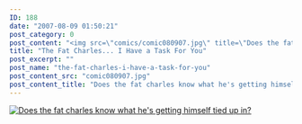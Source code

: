 ```yaml
---
ID: 188
date: "2007-08-09 01:50:21"
post_category: 0
post_content: "<img src=\"comics/comic080907.jpg\" title=\"Does the fat charles know what he's getting himself tied up in?\" />"
title: "The Fat Charles... I Have a Task For You"
post_excerpt: ""
post_name: "the-fat-charles-i-have-a-task-for-you"
post_content_src: "comic080907.jpg"
post_content_title: "Does the fat charles know what he's getting himself tied up in?"
---
```



[![Does the fat charles know what he's getting himself tied up in?](/comics-hi-res/comic080907.jpg)](/comics-hi-res/comic080907.jpg)
